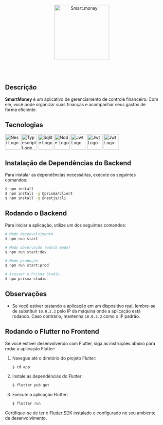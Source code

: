 <p align="center">
  <a href="https://smartmoney.vercel.app/login" target="_blank">
    <img src="https://github.com/DanielAlmeidaToledo/Smart.money/assets/96501443/a8cce6c7-4637-4e48-b9cd-a54ef62dd3f9" alt="Smart.money" width="180" height="180"/>
  </a>
</p>
<br><br>

## Descrição

**SmartMoney** é um aplicativo de gerenciamento de controle financeiro. Com ele, você pode organizar suas finanças e acompanhar seus gastos de forma eficiente.

## Tecnologias

<a href="http://nestjs.com/" target="blank"><img src="https://nestjs.com/img/logo-small.svg" width="50" alt="Nest Logo" /></a>
<a href="https://www.typescriptlang.org/" target="blank"><img src="https://cdn.jsdelivr.net/gh/devicons/devicon/icons/typescript/typescript-original.svg" width="50" alt="Typescript Logo" /></a>
<a href="https://www.sqlite.org/index.html" target="blank"><img src="https://cdn.jsdelivr.net/gh/devicons/devicon/icons/sqlite/sqlite-original.svg" width="50" alt="Sqlite Logo" /></a>
<a href="https://nodejs.org/en" target="blank"><img src="https://cdn.jsdelivr.net/gh/devicons/devicon/icons/nodejs/nodejs-original.svg" width="50" alt="Node Logo" /></a>
<a href="https://jwt.io/" target="blank"><img src="https://seeklogo.com/images/J/jwt-logo-65D86B4640-seeklogo.com.png" width="50" alt="Jwt Logo" /></a>
<a href="https://dart.dev/guides" target="blank"><img src="https://cdn.jsdelivr.net/gh/devicons/devicon/icons/dart/dart-original.svg" width="50" alt="Jwt Logo" /></a>
<a href="https://flutter.dev/?gad_source=1&gclid=Cj0KCQjwrKu2BhDkARIsAD7GBoujTpWWJ73YNL5EDu3Kw4ElmgJGDUnFvoW9yjO0hSrRWUiGTOM4vCwaAl8dEALw_wcB&gclsrc=aw.ds" target="blank"><img src="https://cdn.jsdelivr.net/gh/devicons/devicon/icons/flutter/flutter-original.svg" width="50" alt="Jwt Logo" /></a>

## Instalação de Dependências do Backend

Para instalar as dependências necessárias, execute os seguintes comandos:

```bash
$ npm install
$ npm install -g @prisma/client
$ npm install -g @nestjs/cli
```

## Rodando o Backend

Para iniciar a aplicação, utilize um dos seguintes comandos:

```bash
# Modo desenvolvimento
$ npm run start

# Modo observação (watch mode)
$ npm run start:dev

# Modo produção
$ npm run start:prod

# Acessar o Prisma Studio
$ npx prisma studio
```

## Observações

- Se você estiver testando a aplicação em um dispositivo real, lembre-se de substituir `10.0.2.2` pelo IP da máquina onde a aplicação está rodando. Caso contrário, mantenha `10.0.2.2` como o IP padrão.

## Rodando o Flutter no Frontend

Se você estiver desenvolvendo com Flutter, siga as instruções abaixo para rodar a aplicação Flutter:

1. Navegue até o diretório do projeto Flutter:

   ```bash
   $ cd app
   ```

2. Instale as dependências do Flutter:

   ```bash
   $ flutter pub get
   ```

3. Execute a aplicação Flutter:

   ```bash
   $ flutter run
   ```

Certifique-se de ter o [Flutter SDK](https://flutter.dev/docs/get-started/install) instalado e configurado no seu ambiente de desenvolvimento.
